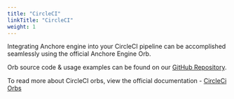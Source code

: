 ```yaml
---
title: "CircleCI"
linkTitle: "CircleCI"
weight: 1
---
```


Integrating Anchore engine into your CircleCI pipeline can be accomplished seamlessly using the official Anchore Engine Orb.

Orb source code & usage examples can be found on our [GitHub Repository](https://github.com/anchore/ci-tools/tree/master/circleci-orbs/anchore-engine).

To read more about CircleCI orbs, view the official documentation - [CircleCi Orbs](https://circleci.com/docs/2.0/orb-intro/)

